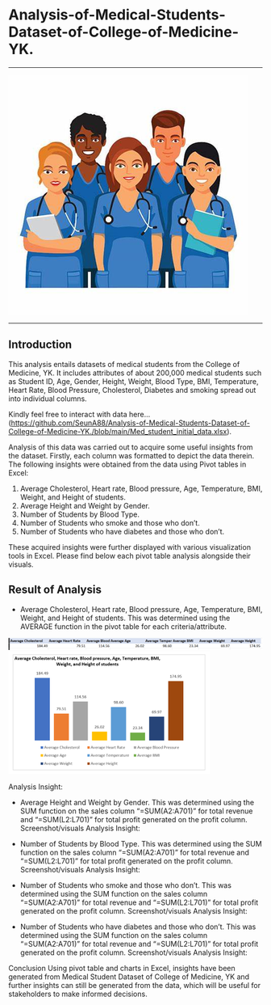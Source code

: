# Analysis-of-Medical-Students-Dataset-of-College-of-Medicine-YK.
---
![](Med_student.jpg)

---
## Introduction
This analysis entails datasets of medical students from the College of Medicine, YK. It includes attributes of about 200,000 medical students such as Student ID, Age, Gender, Height, Weight, Blood Type, BMI, Temperature, Heart Rate, Blood Pressure, Cholesterol, Diabetes and smoking spread out into individual columns. 

Kindly feel free to interact with data here...(https://github.com/SeunA88/Analysis-of-Medical-Students-Dataset-of-College-of-Medicine-YK./blob/main/Med_student_initial_data.xlsx).

Analysis of this data was carried out to acquire some useful insights from the dataset. Firstly, each column was formatted to depict the data therein. The following insights were obtained from the data using Pivot tables in Excel:

1. 	Average Cholesterol, Heart rate, Blood pressure, Age, Temperature, BMI, Weight, and Height of students.
2.	Average Height and Weight by Gender.
3.  Number of Students by Blood Type.
4.  Number of Students who smoke and those who don’t.
5.  Number of Students who have diabetes and those who don’t.

These acquired insights were further displayed with various visualization tools in Excel. Please find below each pivot table analysis alongside their visuals.

## Result of Analysis
-	Average Cholesterol, Heart rate, Blood pressure, Age, Temperature, BMI, Weight, and Height of students.
This was determined using the AVERAGE function in the pivot table for each criteria/attribute.

 ![](All_averages_.png)  ![](All_Averages.png)

Analysis Insight: 

-	Average Height and Weight by Gender.
This was determined using the SUM function on the sales column “=SUM(A2:A701)” for total revenue and “=SUM(L2:L701)” for total profit generated on the profit column.
Screenshot/visuals
Analysis Insight: 

-	Number of Students by Blood Type.
This was determined using the SUM function on the sales column “=SUM(A2:A701)” for total revenue and “=SUM(L2:L701)” for total profit generated on the profit column.
Screenshot/visuals
Analysis Insight: 
-	Number of Students who smoke and those who don’t.
This was determined using the SUM function on the sales column “=SUM(A2:A701)” for total revenue and “=SUM(L2:L701)” for total profit generated on the profit column.
Screenshot/visuals
Analysis Insight: 
-	Number of Students who have diabetes and those who don’t.
This was determined using the SUM function on the sales column “=SUM(A2:A701)” for total revenue and “=SUM(L2:L701)” for total profit generated on the profit column.
Screenshot/visuals
Analysis Insight: 

Conclusion
Using pivot table and charts in Excel, insights have been generated from Medical Student Dataset of College of Medicine, YK and further insights can still be generated from the data, which will be useful for stakeholders to make informed decisions.

